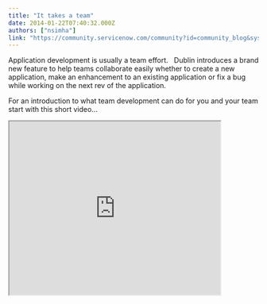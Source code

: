 ```yaml
---
title: "It takes a team"
date: 2014-01-22T07:40:32.000Z
authors: ["nsimha"]
link: "https://community.servicenow.com/community?id=community_blog&sys_id=120eea2ddbd0dbc01dcaf3231f96196c"
---
```

<p>Application development is usually a team effort.   Dublin introduces a brand new feature to help teams collaborate easily whether to create a new application, make an enhancement to an existing application or fix a bug while working on the next rev of the application. </p><p>For an introduction to what team development can do for you and your team start with this short video...</p><p></p><p><iframe src="https://youtube.com/embed/sqaHB64Lzsg" width="425" height="350"/></p>